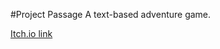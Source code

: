 #Project Passage
A text-based adventure game.

[Itch.io link](https://doggoofspeed.itch.io/project-passage)
